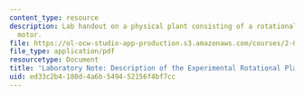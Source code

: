 ```yaml
---
content_type: resource
description: Lab handout on a physical plant consisting of a rotational flywheel and
  motor.
file: https://ol-ocw-studio-app-production.s3.amazonaws.com/courses/2-004-dynamics-and-control-ii-spring-2008/ed33c2b4180d4a6b549452156f4bf7cc_rotational_plant.pdf
file_type: application/pdf
resourcetype: Document
title: 'Laboratory Note: Description of the Experimental Rotational Plant'
uid: ed33c2b4-180d-4a6b-5494-52156f4bf7cc
---
```

